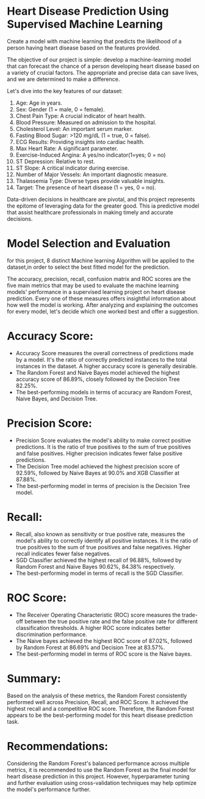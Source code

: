 # Heart Disease Prediction Using Supervised Machine Learning
Create a model with machine learning that predicts the likelihood of a person having heart disease based on the features provided.

The objective of our project is simple: develop a machine-learning model that can forecast the chance of a person developing heart disease based on a variety of crucial factors. The appropriate and precise data can save lives, and we are determined to make a difference.

Let's dive into the key features of our dataset:

1.  Age: Age in years.
2.  Sex: Gender (1 = male, 0 = female).
3.  Chest Pain Type: A crucial indicator of heart health.
4.  Blood Pressure: Measured on admission to the hospital.
5.  Cholesterol Level: An important serum marker.
6.  Fasting Blood Sugar: >120 mg/dL (1 = true, 0 = false).
7.  ECG Results: Providing insights into cardiac health.
8.  Max Heart Rate: A significant parameter.
9.  Exercise-Induced Angina: A yes/no indicator(1=yes; 0 = no)
10.  ST Depression: Relative to rest.
11.  ST Slope: A critical indicator during exercise.
12.  Number of Major Vessels: An important diagnostic measure.
13.  Thalassemia Type: Diverse types provide valuable insights.
14.  Target: The presence of heart disease (1 = yes, 0 = no).

Data-driven decisions in healthcare are pivotal, and this project represents the epitome of leveraging data for the greater good. This ia predictive model that assist healthcare professionals in making timely and accurate decisions.

# Model Selection and Evaluation
for this project, 8 distinct Machine learning Algorithm will be applied to the dataset,in order to select the best fitted model for the prediction.

The accuracy, precision, recall, confusion matrix and ROC scores are the five main metrics that may be used to evaluate the machine learning models' performance in a supervised learning project on heart disease prediction. Every one of these measures offers insightful information about how well the model is working. After analyzing and explaining the outcomes for every model, let's decide which one worked best and offer a suggestion.

# Accuracy Score:
- Accuracy Score measures the overall correctness of predictions made by a model. It's the ratio of correctly predicted instances to the total instances in the dataset. A higher accuracy score is generally desirable.
- The Random Forest and Naive Bayes model achieved the highest accuracy score of 86.89%, closely followed by the Decision Tree 82.25%.
- The best-performing models in terms of accuracy are Random Forest, Naive Bayes, and  Decision Tree.

# Precision Score:
- Precision Score evaluates the model's ability to make correct positive predictions. It is the ratio of true positives to the sum of true positives and false positives. Higher precision indicates fewer false positive 
  predictions.
- The Decision Tree model achieved the highest precision score of 92.59%, followed by Naive Bayes at 90.0% and XGB Classifier at 87.88%.
- The best-performing model in terms of precision is the Decision Tree model.

# Recall:
- Recall, also known as sensitivity or true positive rate, measures the model's ability to correctly identify all positive instances. It is the ratio of true positives to the sum of true positives and false negatives. 
  Higher recall indicates fewer false negatives.
- SGD Classifier achieved the highest recall of 96.88%, followed by Random Forest and Naive Bayes 90.62%, 84.38% respectively.
- The best-performing model in terms of recall is the SGD Classifier.

# ROC Score:
- The Receiver Operating Characteristic (ROC) score measures the trade-off between the true positive rate and the false positive rate for different classification thresholds. A higher ROC score indicates better 
  discrimination performance.
- The Naive bayes achieved the highest ROC score of 87.02%, followed by Random Forest at 86.69% and Decision Tree at 83.57%.
- The best-performing model in terms of ROC score is the Naive bayes.

# Summary:
Based on the analysis of these metrics, the Random Forest consistently performed well across Precision, Recall, and ROC Score. It achieved the highest recall and a competitive ROC score. Therefore, the Random Forest appears to be the best-performing model for this heart disease prediction task.

# Recommendations:
Considering the Random Forest's balanced performance across multiple metrics, it is recommended to use the Random Forest as the final model for heart disease prediction in this project. However, hyperparameter tuning and further evaluation using cross-validation techniques may help optimize the model's performance further.


